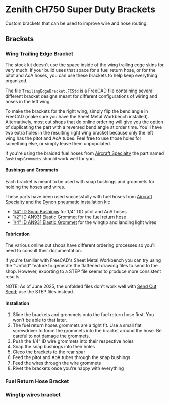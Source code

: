 # Zenith CH750 Super Duty Brackets

Custom brackets that can be used to improve wire and hose routing.

## Brackets

### Wing Trailing Edge Bracket

The stock kit doesn't use the space inside of the wing trailing edge skins for very much.
If your build uses that space for a fuel return hose, or for the pitot and AoA hoses, you can use these brackets to help keep everything organized.

The file `TrailingEdgeBracket.FCStd` is a FreeCAD file containing several different bracket designs meant for different configurations of wiring and hoses in the left wing. 

To make the brackets for the right wing, simply flip the bend angle in FreeCAD (make sure you have the Sheet Metal Workbench installed). 
Alternatively, most cut shops that do online ordering will give you the option of duplicating the part with a reversed bend angle at order time.
You'll have two extra holes in the resulting right wing bracket because only the left wing has the pitot and AoA tubes. Feel free to use those holes for something else, or simply leave them unpopulated.

If you're using the braided fuel hoses from [Aircraft Specialty](https://www.aircraftspecialty.com) the part named `BushingsGrommets` should work well for you.

#### Bushings and Grommets

Each bracket is meant to be used with snap bushings and grommets for holding the hoses and wires. 

These parts have been used successfully with fuel hoses from [Aircraft Specialty](https://www.aircraftspecialty.com) and the [Dynon pneumatic installation kit](https://shop.dynon.com/products/pitot-static-aoa-pneumatic-installation-kit):

- [1/4" ID Snap Bushings](https://www.amazon.com/dp/B00OP6070I) for 1/4" OD pitot and AoA hoses
- [1/2" ID AN931 Elastic Grommet](https://www.aircraftspruce.com/catalog/appages/an931.php) for the fuel return hose
- [1/4" ID AN931 Elastic Grommet](https://www.aircraftspruce.com/catalog/appages/an931.php) for the wingtip and landing light wires

#### Fabrication

The various online cut shops have different ordering processes so you'll need to consult their documentation. 

If you're familiar with FreeCAD's Sheet Metal Workbench you can try using the "Unfold" feature to generate the flattened drawing files to send to the shop. However, exporting to a STEP file seems to produce more consistent results.

NOTE: As of June 2025, the unfolded files don't work well with [Send Cut Send](https://sendcutsend.com); use the STEP files instead.

#### Installation

1. Slide the brackets and grommets onto the fuel return hose first. You won't be able to that later.
2. The fuel return hoses grommets are a tight fit. Use a small flat screwdriver to force the grommets into the bracket around the hose. Be careful to not damage the grommets.
3. Push the 1/4" ID wire grommets into their respective holes
4. Snap the snap bushings into their holes
5. Cleco the brackets to the rear spar
6. Feed the pitot and AoA tubes through the snap bushings
7. Feed the wires through the wire grommets
8. Rivet the brackets once you're happy with everything

### Fuel Return Hose Bracket

### Wingtip wires bracket
